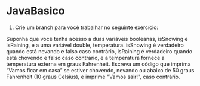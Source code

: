 # JavaBasico

1) Crie um branch para você trabalhar no seguinte exercício:

Suponha que você tenha acesso a duas variáveis booleanas, isSnowing e isRaining, e a uma variável double, temperatura. isSnowing é verdadeiro quando está nevando e falso caso contrário, isRaining é verdadeiro quando está chovendo e falso caso contrário, e a temperatura fornece a temperatura externa em graus Fahrenheit. Escreva um código que imprima “Vamos ficar em casa” se estiver chovendo, nevando ou abaixo de 50 graus Fahrenheit (10 graus Celsius), e imprime "Vamos sair!", caso contrário.
